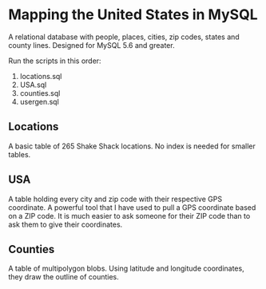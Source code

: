 # Mapping the United States in MySQL

A relational database with people, places, cities, zip codes, states and county lines. Designed for MySQL 5.6 and greater. 

Run the scripts in this order:
1. locations.sql
2. USA.sql
3. counties.sql
4. usergen.sql

## Locations
A basic table of 265 Shake Shack locations. No index is needed for smaller tables.

## USA 
A table holding every city and zip code with their respective GPS coordinate. A powerful tool that I have used to pull a GPS coordinate based on a ZIP code. It is much easier to ask someone for their ZIP code than to ask them to give their coordinates.

## Counties
A table of multipolygon blobs. Using latitude and longitude coordinates, they draw the outline of counties. 

